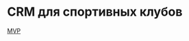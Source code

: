 <h1>CRM для спортивных клубов</h1>

<a href="http://crmfitness-env.eba-zun3qnmc.eu-central-1.elasticbeanstalk.com/">MVP</a>
